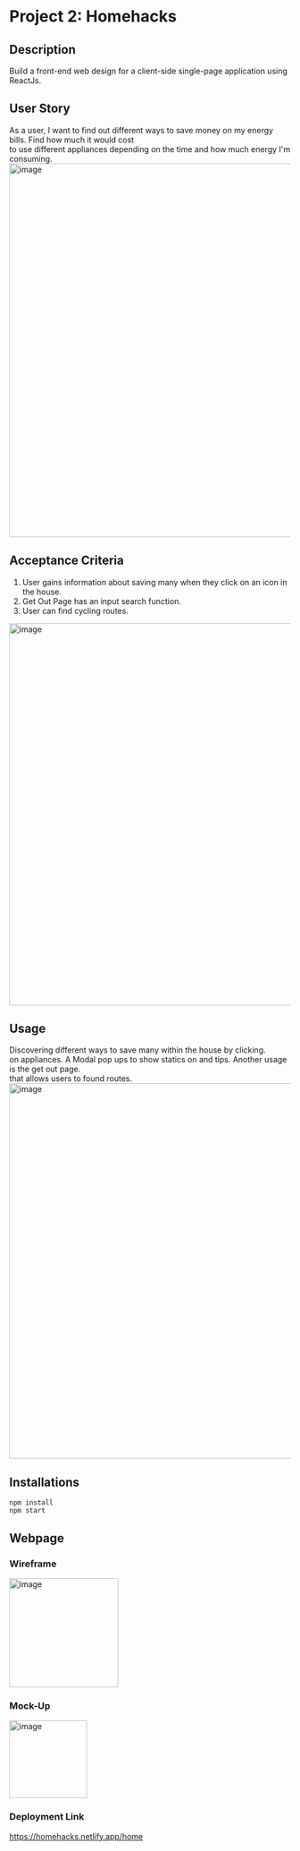 # Project 2: Homehacks 

## Description

Build a front-end web design for a client-side single-page application using ReactJs.

## User Story

As a user, I want to find out different ways to save money on my energy bills. Find how much it would cost\
to use different appliances depending on the time and how much energy I'm consuming.
<img width="668" alt="image" src="https://user-images.githubusercontent.com/118123888/228906802-11523d0f-1123-41e2-aed3-bf815bf7a1ce.png">



## Acceptance Criteria

1. User gains information about saving many when they click on an icon in the house.
2. Get Out Page has an input search function.
3. User can find cycling routes.
<img width="683" alt="image" src="https://user-images.githubusercontent.com/118123888/228907309-19e71868-69a9-4315-af7f-ac07964c7eda.png">



## Usage 

Discovering different ways to save many within the house by clicking.\
on appliances. A Modal pop ups to show statics on and tips. Another usage is the get out page.\
that allows users to found routes.
<img width="671" alt="image" src="https://user-images.githubusercontent.com/118123888/228907508-29616d2f-23d5-48a1-bcc9-7062a18bb078.png">


## Installations
```
npm install
npm start

```



## Webpage

### Wireframe
<img width="195" alt="image" src="https://user-images.githubusercontent.com/118123888/228908021-6188d4e1-fd1c-423e-850b-47a0cf9e939c.png">


### Mock-Up
<img width="139" alt="image" src="https://user-images.githubusercontent.com/118123888/228908437-bd519f05-cd08-4cb0-80ab-7d904ed19be8.png">



### Deployment Link
https://homehacks.netlify.app/home
